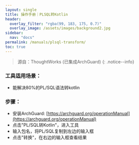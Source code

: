 ```yaml
---
layout: single
title: 操作手册｜PLSQL转Kotlin
header:
  overlay_filter: "rgba(99, 183, 175, 0.7)"
  overlay_image: /assets/images/background2.jpg
sidebar:
  nav: "docs"
permalink: /manuals/plsql-transform/
toc: true
---
```


> 源自：ThoughtWorks (已集成ArchGuard)
{: .notice--info}

### 工具适用场景：
- 能解决80%的PL/SQL语法转kotlin

### 步骤：

- 安装ArchGuard: [https://archguard.org/operationManual](https://archguard.org/operationManual)
- 点击"PL/SQL转Kotlin"，进入工具
- 输入包名，将PL/SQL复制到左边的输入框
- 点击"转换"，在右边的输入框查看结果